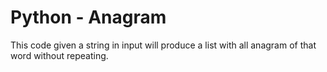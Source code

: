 # Python - Anagram

This code given a string in input will produce a list with all anagram of that word without repeating.
